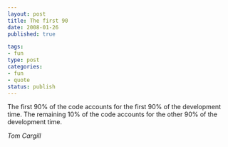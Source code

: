 ```yaml
--- 
layout: post
title: The first 90
date: 2008-01-26
published: true

tags: 
- fun
type: post
categories: 
- fun
- quote
status: publish
---
```

The first 90% of the code accounts for the first 90% of the development time.  The remaining 10% of the code accounts for the other 90% of the development time.

*Tom Cargill*
